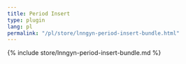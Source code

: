 ```yaml
---
title: Period Insert
type: plugin
lang: pl
permalink: "/pl/store/lnngyn-period-insert-bundle.html"
---
```


{% include store/lnngyn-period-insert-bundle.md %}
